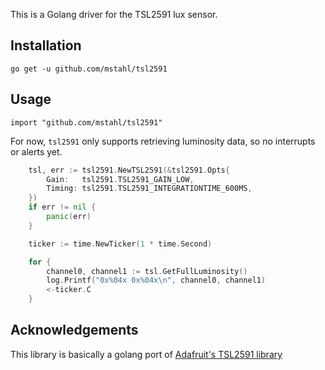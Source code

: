 This is a Golang driver for the TSL2591 lux sensor.

## Installation

    go get -u github.com/mstahl/tsl2591

## Usage

    import "github.com/mstahl/tsl2591"

For now, `tsl2591` only supports retrieving luminosity data, so no interrupts
or alerts yet.

```go
	tsl, err := tsl2591.NewTSL2591(&tsl2591.Opts{
		Gain:   tsl2591.TSL2591_GAIN_LOW,
		Timing: tsl2591.TSL2591_INTEGRATIONTIME_600MS,
	})
	if err != nil {
		panic(err)
	}

	ticker := time.NewTicker(1 * time.Second)

	for {
		channel0, channel1 := tsl.GetFullLuminosity()
		log.Printf("0x%04x 0x%04x\n", channel0, channel1)
		<-ticker.C
	}
```

## Acknowledgements

This library is basically a golang port of [Adafruit's TSL2591 library](https://github.com/adafruit/Adafruit_TSL2591_Library/)
